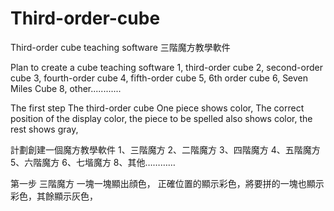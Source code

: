 # Third-order-cube
Third-order cube teaching software 
三階魔方教學軟件

Plan to create a cube teaching software
1, third-order cube
2, second-order cube
3, fourth-order cube
4, fifth-order cube
5, 6th order cube
6, Seven Miles Cube
8, other............

The first step The third-order cube
One piece shows color,
The correct position of the display color, the piece to be spelled also shows color, the rest shows gray,


計劃創建一個魔方教學軟件
1、三階魔方
2、二階魔方
3、四階魔方
4、五階魔方
5、六階魔方
6、七堦魔方
8、其他…………

第一步 三階魔方
一塊一塊顯出顔色，
正確位置的顯示彩色，將要拼的一塊也顯示彩色，其餘顯示灰色，



